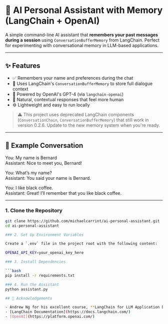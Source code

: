 
# 🧠 AI Personal Assistant with Memory (LangChain + OpenAI)

A simple command-line AI assistant that **remembers your past messages during a session** using `ConversationBufferMemory` from LangChain. Perfect for experimenting with conversational memory in LLM-based applications.

---

## ✨ Features

- ✅ Remembers your name and preferences during the chat  
- 🧠 Uses LangChain's `ConversationBufferMemory` to store full dialogue context  
- 🤖 Powered by OpenAI's GPT-4 (via `langchain-openai`)  
- 💬 Natural, contextual responses that feel more human  
- ⚙️ Lightweight and easy to run locally  

> ⚠️ This project uses deprecated LangChain components (`ConversationChain`, `ConversationBufferMemory`) that still work in version 0.2.6. Update to the new memory system when you're ready.  

---

## 🧪 Example Conversation

You: My name is Bernard  
Assistant: Nice to meet you, Bernard!

You: What’s my name?  
Assistant: You said your name is Bernard.

You: I like black coffee.  
Assistant: Great! I’ll remember that you like black coffee.

---

### 1. Clone the Repository

```bash
git clone https://github.com/michaelcarrint/ai-personal-assistant.git
cd ai-personal-assistant

### 2. Set Up Environment Variables

Create a `.env` file in the project root with the following content:

OPENAI_API_KEY=your_openai_key_here

### 3. Install Dependencies

```bash
pip install -r requirements.txt

### 4. Run the Assistant
python assistant.py

## 🙌 Acknowledgements

- Andrew Ng for his excellent course, **LangChain for LLM Application Development**.  
- [LangChain Documentation](https://docs.langchain.com/)  
- [OpenAI](https://platform.openai.com/)

